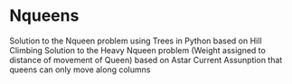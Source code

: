 # Nqueens
Solution to the Nqueen problem using Trees in Python based on Hill Climbing
Solution to the Heavy Nqueen problem (Weight assigned to distance of movement of Queen) based on Astar
Current Assunption that queens can only move along columns

